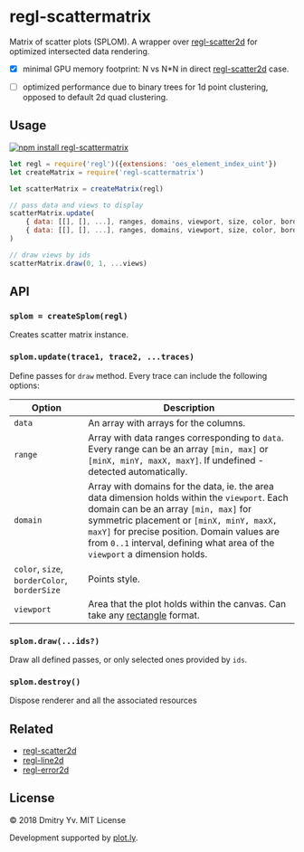 # regl-scattermatrix

Matrix of scatter plots (SPLOM). A wrapper over [regl-scatter2d](https://github.com/dfcreative/regl-scatter2d) for optimized intersected data rendering.

* [x] minimal GPU memory footprint: N vs N*N in direct [regl-scatter2d](https://github.com/dfcreative/regl-scatter2d) case.
* [ ] optimized performance due to binary trees for 1d point clustering, opposed to default 2d quad clustering.


## Usage

[![npm install regl-scattermatrix](https://nodei.co/npm/regl-scattermatrix.png?mini=true)](https://npmjs.org/package/regl-scattermatrix/)

```js
let regl = require('regl')({extensions: 'oes_element_index_uint'})
let createMatrix = require('regl-scattermatrix')

let scatterMatrix = createMatrix(regl)

// pass data and views to display
scatterMatrix.update(
	{ data: [[], [], ...], ranges, domains, viewport, size, color, border },
	{ data: [[], [], ...], ranges, domains, viewport, size, color, border }
)

// draw views by ids
scatterMatrix.draw(0, 1, ...views)
```

## API

### `splom = createSplom(regl)`

Creates scatter matrix instance.

### `splom.update(trace1, trace2, ...traces)`

Define passes for `draw` method. Every trace can include the following options:

Option | Description
---|---
`data` | An array with arrays for the columns.
`range` | Array with data ranges corresponding to `data`. Every range can be an array `[min, max]` or `[minX, minY, maxX, maxY]`. If undefined - detected automatically.
`domain` | Array with domains for the data, ie. the area data dimension holds  within the `viewport`. Each domain can be an array `[min, max]` for symmetric placement or `[minX, minY, maxX, maxY]` for precise position. Domain values are from `0..1` interval, defining what area of the `viewport` a dimension holds.
`color`, `size`, `borderColor`, `borderSize` | Points style.
`viewport` | Area that the plot holds within the canvas. Can take any [rectangle](https://github.com/dfcreative/parse-rect) format.
<!--
`transpose` | Use transposed view of data, ie. swap columns and rows.
`normalizeDomain` | Normalize domains to fit the viewport.
`snap` | Enable snapping for the points, ie. hide invisible points
-->

### `splom.draw(...ids?)`

Draw all defined passes, or only selected ones provided by `ids`.

### `splom.destroy()`

Dispose renderer and all the associated resources

## Related

* [regl-scatter2d](https://github.com/dfcreative/regl-scatter2d)
* [regl-line2d](https://github.com/dfcreative/regl-line2d)
* [regl-error2d](https://github.com/dfcreative/regl-error2d)


## License

© 2018 Dmitry Yv. MIT License

Development supported by [plot.ly](https://github.com/plotly/).
